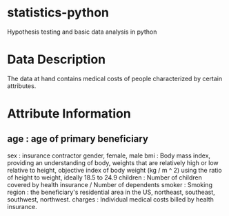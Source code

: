 # statistics-python
Hypothesis testing and basic data analysis in python

# Data Description
The data at hand contains medical costs of people
characterized by certain attributes.

# Attribute Information
age : age of primary beneficiary
------------------
sex : insurance contractor gender, female, male
bmi : Body mass index, providing an understanding of body, weights that are relatively high or low relative to height,
objective index of body weight (kg / m ^ 2) using the ratio of height to weight, ideally 18.5 to 24.9
children : Number of children covered by health insurance / Number of dependents
smoker : Smoking
region : the beneficiary's residential area in the US, northeast, southeast, southwest, northwest.
charges : Individual medical costs billed by health insurance.
